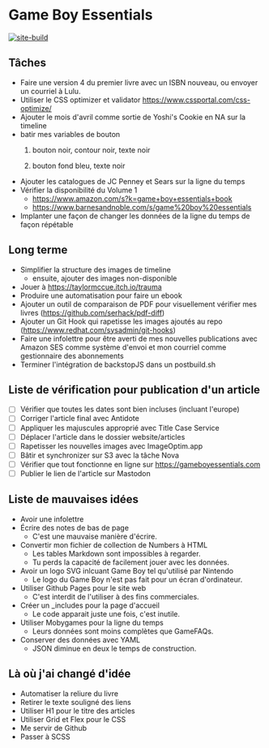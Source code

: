 # Game Boy Essentials
[![site-build](https://github.com/plgagne/Game-Boy-Essentials/actions/workflows/site-build.yml/badge.svg)](https://github.com/plgagne/Game-Boy-Essentials/actions/workflows/site-build.yml)

## Tâches
- Faire une version 4 du premier livre avec un ISBN nouveau, ou envoyer un courriel à Lulu.
- Utiliser le CSS optimizer et validator https://www.cssportal.com/css-optimize/
- Ajouter le mois d'avril comme sortie de Yoshi's Cookie en NA sur la timeline
- batir mes variables de bouton
  1. bouton noir, contour noir, texte noir

  3. bouton fond bleu, texte noir
- Ajouter les catalogues de JC Penney et Sears sur la ligne du temps
- Vérifier la disponibilité du Volume 1
  - https://www.amazon.com/s?k=game+boy+essentials+book
  - https://www.barnesandnoble.com/s/game%20boy%20essentials
- Implanter une façon de changer les données de la ligne du temps de façon répétable

## Long terme
- Simplifier la structure des images de timeline
  - ensuite, ajouter des images non-disponible
- Jouer à https://taylormccue.itch.io/trauma
- Produire une automatisation pour faire un ebook
- Ajouter un outil de comparaison de PDF pour visuellement vérifier mes livres (https://github.com/serhack/pdf-diff)
- Ajouter un Git Hook qui rapetisse les images ajoutés au repo (https://www.redhat.com/sysadmin/git-hooks)
- Faire une infolettre pour être averti de mes nouvelles publications avec Amazon SES comme système d'envoi et mon courriel comme gestionnaire des abonnements
- Terminer l'intégration de backstopJS dans un postbuild.sh

## Liste de vérification pour publication d'un article
- [ ] Vérifier que toutes les dates sont bien incluses (incluant l'europe)
- [ ] Corriger l'article final avec Antidote
- [ ] Appliquer les majuscules approprié avec Title Case Service
- [ ] Déplacer l'article dans le dossier website/articles
- [ ] Rapetisser les nouvelles images avec ImageOptim.app
- [ ] Bâtir et synchronizer sur S3 avec la tâche Nova
- [ ] Vérifier que tout fonctionne en ligne sur https://gameboyessentials.com
- [ ] Publier le lien de l'article sur Mastodon

## Liste de mauvaises idées
- Avoir une infolettre
- Écrire des notes de bas de page
  - C'est une mauvaise manière d'écrire.
- Convertir mon fichier de collection de Numbers à HTML
  - Les tables Markdown sont impossibles à regarder.
  - Tu perds la capacité de facilement jouer avec les données.
- Avoir un logo SVG inlcuant Game Boy tel qu'utilisé par Nintendo
  - Le logo du Game Boy n'est pas fait pour un écran d'ordinateur.
- Utiliser Github Pages pour le site web
  - C'est interdit de l'utiliser à des fins commerciales.
- Créer un _includes pour la page d'accueil
  - Le code apparait juste une fois, c'est inutile.
- Utiliser Mobygames pour la ligne du temps
  - Leurs données sont moins complètes que GameFAQs.
- Conserver des données avec YAML
  - JSON diminue en deux le temps de construction.

## Là où j'ai changé d'idée
- Automatiser la reliure du livre
- Retirer le texte souligné des liens
- Utiliser H1 pour le titre des articles
- Utiliser Grid et Flex pour le CSS
- Me servir de Github
- Passer à SCSS
